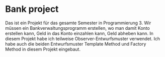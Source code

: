 # Bank project

Das ist ein Projekt für das gesamte Semester in Programmierung 3. Wir müssen ein Bankverwaltungsprogramm erstellen, wo man damit Konto erstellen kann, Geld in das Konto einzahlen kann, Geld abheben kann. In diesem Projekt habe ich teilweise Observer-Entwurfsmuster verwendet. Ich habe auch die beiden Entwurfsmuster Template Method und Factory Method in diesem Projekt eingebaut.
